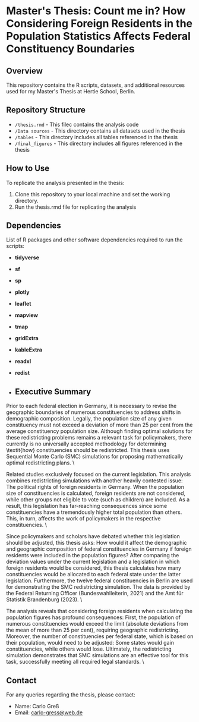 # Master's Thesis: Count me in? How Considering Foreign Residents in the Population Statistics Affects Federal Constituency Boundaries

## Overview

This repository contains the R scripts, datasets, and additional resources used for my Master's Thesis at Hertie School, Berlin.

## Repository Structure

- `/thesis.rmd` - This filec contains the analysis code
- `/Data sources` - This directory contains all datasets used in the thesis
- `/tables` - This directory includes all tables referenced in the thesis
- `/final_figures` - This directory includes all figures referenced in the thesis

## How to Use

To replicate the analysis presented in the thesis:
1. Clone this repository to your local machine and set the working directory.
2. Run the thesis.rmd file for replicating the analysis

## Dependencies

List of R packages and other software dependencies required to run the scripts:
- **tidyverse**
- **sf**
- **sp**
- **plotly**
- **leaflet**
- **mapview**
- **tmap**
- **gridExtra**
- **kableExtra**
- **readxl**
- **redist**

- ## Executive Summary

Prior to each federal election in Germany, it is necessary to revise the geographic boundaries of numerous constituencies to address shifts in demographic composition. Legally, the population size of any given constituency must not exceed a deviation of more than 25 per cent from the average constituency population size. Although finding optimal solutions for these redistricting problems remains a relevant task for policymakers, there currently is no universally accepted methodology for determining \textit{how} constituencies should be redistricted. This thesis uses Sequential Monte Carlo (SMC) simulations for proposing mathematically optimal redistricting plans.  \\

Related studies exclusively focused on the current legislation. This analysis combines redistricting simulations with another heavily contested issue: The political rights of foreign residents in Germany. When the population size of constituencies is calculated, foreign residents are not considered, while other groups not eligible to vote (such as children) are included. As a result, this legislation has far-reaching consequences since some constituencies have a tremendously higher total population than others. This, in turn, affects the work of policymakers in the respective constituencies. \\

Since policymakers and scholars have debated whether this legislation should be adjusted, this thesis asks: How would it affect the demographic and geographic composition of federal constituencies in Germany if foreign residents were included in the population figures? After comparing the deviation values under the current legislation and a legislation in which foreign residents would be considered, this thesis calculates how many constituencies would be allocated to each federal state under the latter legislation. Furthermore, the twelve federal constituencies in Berlin are used for demonstrating the SMC redistricting simulation. The data is provided by the Federal Returning Officer (Bundeswahlleiterin, 2021) and the Amt für Statistik Brandenburg (2023). \\

The analysis reveals that considering foreign residents when calculating the population figures has profound consequences: First, the population of numerous constituencies would exceed the limit (absolute deviations from the mean of more than 25 per cent), requiring geographic redistricting. Moreover, the number of constituencies per federal state, which is based on their population, would need to be adjusted: Some states would gain constituencies, while others would lose. Ultimately, the redistricting simulation demonstrates that SMC simulations are an effective tool for this task, successfully meeting all required legal standards. \\


## Contact

For any queries regarding the thesis, please contact:
- Name: Carlo Greß
- Email: carlo-gress@web.de
